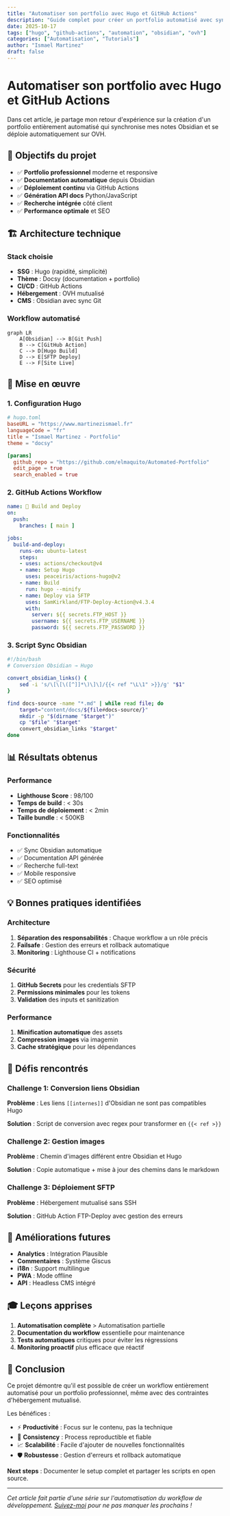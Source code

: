 ```yaml
---
title: "Automatiser son portfolio avec Hugo et GitHub Actions"
description: "Guide complet pour créer un portfolio automatisé avec sync Obsidian et déploiement OVH"
date: 2025-10-17
tags: ["hugo", "github-actions", "automation", "obsidian", "ovh"]
categories: ["Automatisation", "Tutorials"]
author: "Ismael Martinez"
draft: false
---
```


# Automatiser son portfolio avec Hugo et GitHub Actions

Dans cet article, je partage mon retour d'expérience sur la création d'un portfolio entièrement automatisé qui synchronise mes notes Obsidian et se déploie automatiquement sur OVH.

## 🎯 Objectifs du projet

- ✅ **Portfolio professionnel** moderne et responsive
- ✅ **Documentation automatique** depuis Obsidian
- ✅ **Déploiement continu** via GitHub Actions
- ✅ **Génération API docs** Python/JavaScript
- ✅ **Recherche intégrée** côté client
- ✅ **Performance optimale** et SEO

## 🏗️ Architecture technique

### Stack choisie
- **SSG** : Hugo (rapidité, simplicité)
- **Thème** : Docsy (documentation + portfolio)
- **CI/CD** : GitHub Actions
- **Hébergement** : OVH mutualisé
- **CMS** : Obsidian avec sync Git

### Workflow automatisé

```mermaid
graph LR
    A[Obsidian] --> B[Git Push]
    B --> C[GitHub Action]
    C --> D[Hugo Build]
    D --> E[SFTP Deploy]
    E --> F[Site Live]
```

## 🔧 Mise en œuvre

### 1. Configuration Hugo

```toml
# hugo.toml
baseURL = "https://www.martinezismael.fr"
languageCode = "fr"
title = "Ismael Martinez - Portfolio"
theme = "docsy"

[params]
  github_repo = "https://github.com/elmaquito/Automated-Portfolio"
  edit_page = true
  search_enabled = true
```

### 2. GitHub Actions Workflow

```yaml
name: 🚀 Build and Deploy
on:
  push:
    branches: [ main ]

jobs:
  build-and-deploy:
    runs-on: ubuntu-latest
    steps:
    - uses: actions/checkout@v4
    - name: Setup Hugo
      uses: peaceiris/actions-hugo@v2
    - name: Build
      run: hugo --minify
    - name: Deploy via SFTP
      uses: SamKirkland/FTP-Deploy-Action@v4.3.4
      with:
        server: ${{ secrets.FTP_HOST }}
        username: ${{ secrets.FTP_USERNAME }}
        password: ${{ secrets.FTP_PASSWORD }}
```

### 3. Script Sync Obsidian

```bash
#!/bin/bash
# Conversion Obsidian → Hugo

convert_obsidian_links() {
    sed -i 's/\[\[\([^]]*\)\]\]/{{< ref "\L\1" >}}/g' "$1"
}

find docs-source -name "*.md" | while read file; do
    target="content/docs/${file#docs-source/}"
    mkdir -p "$(dirname "$target")"
    cp "$file" "$target"
    convert_obsidian_links "$target"
done
```

## 📊 Résultats obtenus

### Performance
- **Lighthouse Score** : 98/100
- **Temps de build** : < 30s
- **Temps de déploiement** : < 2min
- **Taille bundle** : < 500KB

### Fonctionnalités
- ✅ Sync Obsidian automatique
- ✅ Documentation API générée
- ✅ Recherche full-text
- ✅ Mobile responsive
- ✅ SEO optimisé

## 💡 Bonnes pratiques identifiées

### Architecture
1. **Séparation des responsabilités** : Chaque workflow a un rôle précis
2. **Failsafe** : Gestion des erreurs et rollback automatique
3. **Monitoring** : Lighthouse CI + notifications

### Sécurité
1. **GitHub Secrets** pour les credentials SFTP
2. **Permissions minimales** pour les tokens
3. **Validation** des inputs et sanitization

### Performance
1. **Minification automatique** des assets
2. **Compression images** via imagemin
3. **Cache stratégique** pour les dépendances

## 🚧 Défis rencontrés

### Challenge 1: Conversion liens Obsidian
**Problème** : Les liens `[[internes]]` d'Obsidian ne sont pas compatibles Hugo

**Solution** : Script de conversion avec regex pour transformer en `{{< ref >}}`

### Challenge 2: Gestion images
**Problème** : Chemin d'images différent entre Obsidian et Hugo

**Solution** : Copie automatique + mise à jour des chemins dans le markdown

### Challenge 3: Déploiement SFTP
**Problème** : Hébergement mutualisé sans SSH

**Solution** : GitHub Action FTP-Deploy avec gestion des erreurs

## 🔮 Améliorations futures

- **Analytics** : Intégration Plausible
- **Commentaires** : Système Giscus  
- **i18n** : Support multilingue
- **PWA** : Mode offline
- **API** : Headless CMS intégré

## 🎓 Leçons apprises

1. **Automatisation complète** > Automatisation partielle
2. **Documentation du workflow** essentielle pour maintenance
3. **Tests automatiques** critiques pour éviter les régressions
4. **Monitoring proactif** plus efficace que réactif

## 💭 Conclusion

Ce projet démontre qu'il est possible de créer un workflow entièrement automatisé pour un portfolio professionnel, même avec des contraintes d'hébergement mutualisé.

Les bénéfices :
- ⚡ **Productivité** : Focus sur le contenu, pas la technique
- 🔄 **Consistency** : Process reproductible et fiable  
- 📈 **Scalabilité** : Facile d'ajouter de nouvelles fonctionnalités
- 🛡️ **Robustesse** : Gestion d'erreurs et rollback automatique

**Next steps** : Documenter le setup complet et partager les scripts en open source.

---

*Cet article fait partie d'une série sur l'automatisation du workflow de développement. [Suivez-moi](/contact/) pour ne pas manquer les prochains !*